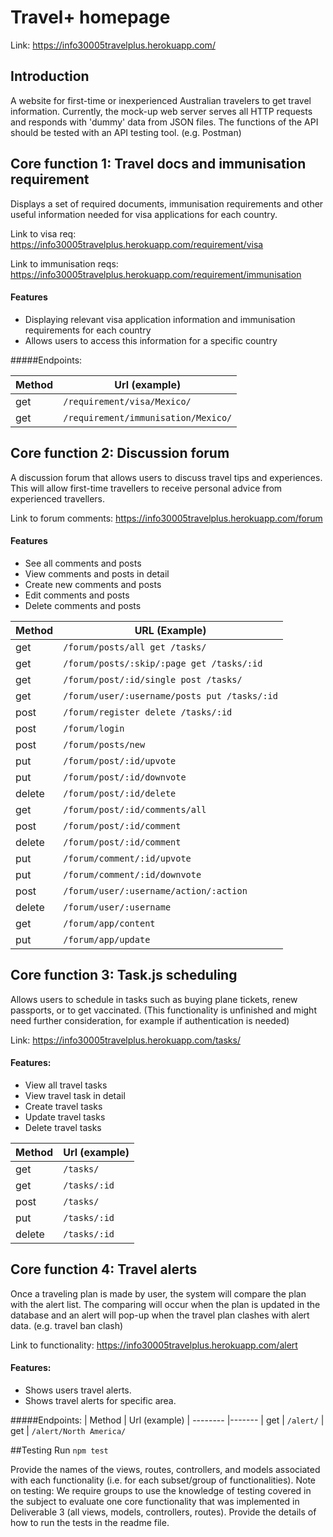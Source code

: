 # Travel+ homepage
Link: https://info30005travelplus.herokuapp.com/

## Introduction
A website for first-time or inexperienced Australian travelers to get travel information.
Currently, the mock-up web server serves all HTTP requests and responds with 'dummy' data from JSON files.
The functions of the API should be tested with an API testing tool. (e.g. Postman)

## Core function 1: Travel docs and immunisation requirement
Displays a set of required documents, immunisation requirements and other useful information needed for visa applications for each country.

Link to visa req: https://info30005travelplus.herokuapp.com/requirement/visa

Link to immunisation reqs: https://info30005travelplus.herokuapp.com/requirement/immunisation

#### Features
- Displaying relevant visa application information and immunisation requirements for each country 
- Allows users to access this information for a specific country

#####Endpoints:

| Method   | Url (example)
| -------- |-------
| get      | ```/requirement/visa/Mexico/```
| get      | ```/requirement/immunisation/Mexico/```

## Core function 2: Discussion forum
A discussion forum that allows users to discuss travel tips and experiences. This will allow first-time travellers to receive personal advice from experienced travellers.
 
Link to forum comments: https://info30005travelplus.herokuapp.com/forum

#### Features
- See all comments and posts
- View comments and posts in detail
- Create new comments and posts
- Edit comments and posts
- Delete comments and posts

|Method | URL (Example)
|-------|-------
|get    |```/forum/posts/all get /tasks/```
|get    |```/forum/posts/:skip/:page get /tasks/:id```
|get    |```/forum/post/:id/single post /tasks/```
|get    |```/forum/user/:username/posts put /tasks/:id```
|post   |```/forum/register delete /tasks/:id```
|post   |```/forum/login```
|post   |```/forum/posts/new```
|put    |```/forum/post/:id/upvote```
|put    |```/forum/post/:id/downvote```
|delete |```/forum/post/:id/delete```
|get    |```/forum/post/:id/comments/all```
|post   |```/forum/post/:id/comment```
|delete |```/forum/post/:id/comment```
|put    |```/forum/comment/:id/upvote```
|put    |```/forum/comment/:id/downvote```
|post   |```/forum/user/:username/action/:action```
|delete |```/forum/user/:username```
|get    |```/forum/app/content```
|put    |```/forum/app/update```

## Core function 3: Task.js scheduling
Allows users to schedule in tasks such as buying plane tickets, renew passports, or to get vaccinated.
(This functionality is unfinished and might need further consideration, for example if authentication is needed)

Link: https://info30005travelplus.herokuapp.com/tasks/

#### Features:
- View all travel tasks
- View travel task in detail
- Create travel tasks
- Update travel tasks
- Delete travel tasks

| Method   | Url (example)
| -------- |-------
| get      | ```/tasks/```
| get      | ```/tasks/:id```
| post     | ```/tasks/```
| put      | ```/tasks/:id```
| delete   | ```/tasks/:id```

## Core function 4: Travel alerts
Once a traveling plan is made by user, the system will compare the plan with the alert list.
The comparing will occur when the plan is updated in the database and an alert will pop-up when the travel plan clashes with alert data. (e.g. travel ban clash)

Link to functionality: https://info30005travelplus.herokuapp.com/alert

#### Features:
- Shows users travel alerts.
- Shows travel alerts for specific area.

#####Endpoints:
| Method   | Url (example)
| -------- |-------
| get      | ```/alert/```
| get      | ```/alert/North America/```


##Testing
Run ```npm test``` 

Provide the names of the views, routes, controllers, and models associated with each functionality (i.e. for each subset/group of functionalities).
Note on testing: We require groups to use the knowledge of testing covered in the
 subject to evaluate one core functionality that was implemented in
  Deliverable 3 (all views, models, controllers, routes). Provide the
   details of how to run the tests in the readme file.